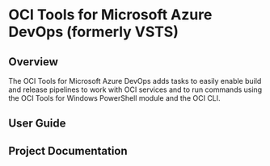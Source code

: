 # OCI Tools for Microsoft Azure DevOps (formerly VSTS)

## Overview

The OCI Tools for Microsoft Azure DevOps adds tasks to easily enable build and release pipelines to work with OCI services and to run commands using the OCI Tools for Windows PowerShell module and the OCI CLI.

## User Guide

## Project Documentation
